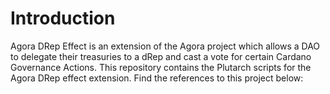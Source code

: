 # Introduction

Agora DRep Effect is an extension of the Agora project which allows a DAO to delegate their
treasuries to a dRep and cast a vote for certain Cardano Governance Actions.
This repository contains the Plutarch scripts for the Agora DRep effect extension.
Find the references to this project below:
